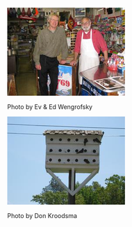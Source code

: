 ![Haupt-2](../images/Haupt-2.jpg)

Photo by Ev & Ed Wengrofsky

![Haupt-3](../images/Haupt-3.jpg)

Photo by Don Kroodsma
